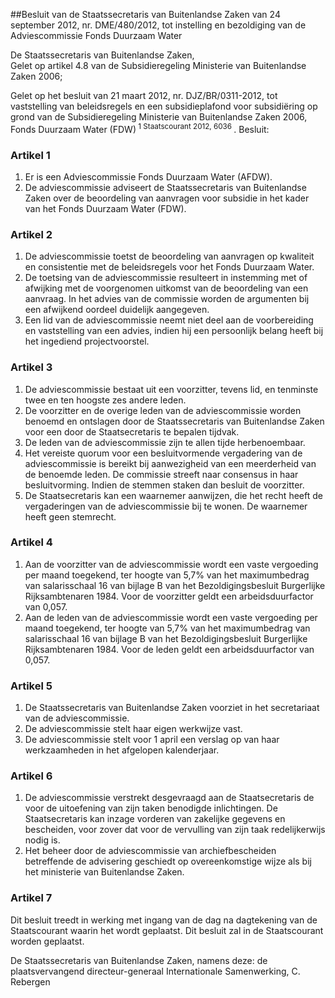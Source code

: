 <meta http-equiv='Content-Type' content='text/html; charset=utf-8' />

##Besluit van de Staatssecretaris van Buitenlandse Zaken van 24 september 2012, nr. DME/480/2012, tot instelling en bezoldiging van de Adviescommissie Fonds Duurzaam Water

De Staatssecretaris van Buitenlandse Zaken,  
Gelet op artikel 4.8 van de Subsidieregeling Ministerie van Buitenlandse Zaken 2006;

Gelet op het besluit van 21 maart 2012, nr. DJZ/BR/0311-2012, tot vaststelling van beleidsregels en een subsidieplafond voor subsidiëring op grond van de Subsidieregeling Ministerie van Buitenlandse Zaken 2006, Fonds Duurzaam Water (FDW)<sup> 1 Staatscourant 2012, 6036 </sup>.
Besluit:    

### Artikel  1  

1.  Er is een Adviescommissie Fonds Duurzaam Water (AFDW).   
2.  De adviescommissie adviseert de Staatssecretaris van Buitenlandse Zaken over de beoordeling van aanvragen voor subsidie in het kader van het Fonds Duurzaam Water (FDW).  

### Artikel  2  

1.  De adviescommissie toetst de beoordeling van aanvragen op kwaliteit en consistentie met de beleidsregels voor het Fonds Duurzaam Water.   
2.  De toetsing van de adviescommissie resulteert in instemming met of afwijking met de voorgenomen uitkomst van de beoordeling van een aanvraag. In het advies van de commissie worden de argumenten bij een afwijkend oordeel duidelijk aangegeven.   
3.  Een lid van de adviescommissie neemt niet deel aan de voorbereiding en vaststelling van een advies, indien hij een persoonlijk belang heeft bij het ingediend projectvoorstel.  

### Artikel  3  

1.  De adviescommissie bestaat uit een voorzitter, tevens lid, en tenminste twee en ten hoogste zes andere leden.   
2.  De voorzitter en de overige leden van de adviescommissie worden benoemd en ontslagen door de Staatssecretaris van Buitenlandse Zaken voor een door de Staatsecretaris te bepalen tijdvak.   
3.  De leden van de adviescommissie zijn te allen tijde herbenoembaar.   
4.  Het vereiste quorum voor een besluitvormende vergadering van de adviescommissie is bereikt bij aanwezigheid van een meerderheid van de benoemde leden. De commissie streeft naar consensus in haar besluitvorming. Indien de stemmen staken dan besluit de voorzitter.   
5.  De Staatsecretaris kan een waarnemer aanwijzen, die het recht heeft de vergaderingen van de adviescommissie bij te wonen. De waarnemer heeft geen stemrecht.  

### Artikel  4  

1.  Aan de voorzitter van de adviescommissie wordt een vaste vergoeding per maand toegekend, ter hoogte van 5,7% van het maximumbedrag van salarisschaal 16 van bijlage B van het Bezoldigingsbesluit Burgerlijke Rijksambtenaren 1984. Voor de voorzitter geldt een arbeidsduurfactor van 0,057.   
2.  Aan de leden van de adviescommissie wordt een vaste vergoeding per maand toegekend, ter hoogte van 5,7% van het maximumbedrag van salarisschaal 16 van bijlage B van het Bezoldigingsbesluit Burgerlijke Rijksambtenaren 1984. Voor de leden geldt een arbeidsduurfactor van 0,057.  

### Artikel  5  

1.  De Staatssecretaris van Buitenlandse Zaken voorziet in het secretariaat van de adviescommissie.   
2.  De adviescommissie stelt haar eigen werkwijze vast.   
3.  De adviescommissie stelt voor 1 april een verslag op van haar werkzaamheden in het afgelopen kalenderjaar.  

### Artikel  6  

1.  De adviescommissie verstrekt desgevraagd aan de Staatsecretaris de voor de uitoefening van zijn taken benodigde inlichtingen. De Staatsecretaris kan inzage vorderen van zakelijke gegevens en bescheiden, voor zover dat voor de vervulling van zijn taak redelijkerwijs nodig is.   
2.  Het beheer door de adviescommissie van archiefbescheiden betreffende de advisering geschiedt op overeenkomstige wijze als bij het ministerie van Buitenlandse Zaken.  

### Artikel  7  

Dit besluit treedt in werking met ingang van de dag na dagtekening van de Staatscourant waarin het wordt geplaatst. 
Dit besluit zal in de Staatscourant worden geplaatst.  

De 
Staatssecretaris van Buitenlandse Zaken, namens deze: 
de plaatsvervangend directeur-generaal Internationale Samenwerking,
C. Rebergen     
